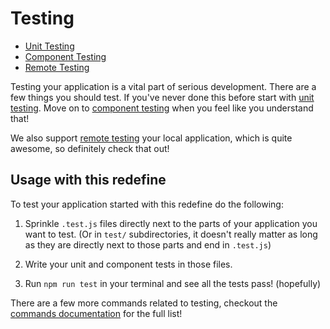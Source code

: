 # Testing

- [Unit Testing](unit-testing.md)
- [Component Testing](component-testing.md)
- [Remote Testing](remote-testing.md)

Testing your application is a vital part of serious development. There are a few
things you should test. If you've never done this before start with [unit testing](unit-testing.md).
Move on to [component testing](component-testing.md) when you feel like you
understand that!

We also support [remote testing](remote-testing.md) your local application,
which is quite awesome, so definitely check that out!

## Usage with this redefine

To test your application started with this redefine do the following:

1.  Sprinkle `.test.js` files directly next to the parts of your application you
    want to test. (Or in `test/` subdirectories, it doesn't really matter as long
    as they are directly next to those parts and end in `.test.js`)

1.  Write your unit and component tests in those files.

1.  Run `npm run test` in your terminal and see all the tests pass! (hopefully)

There are a few more commands related to testing, checkout the [commands documentation](../general/commands.md#testing)
for the full list!
